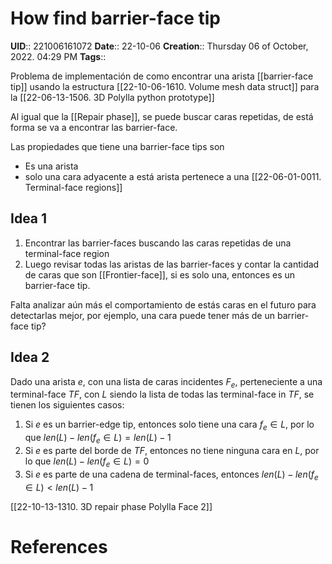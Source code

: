 # How find barrier-face tip
**UID**:: 221006161072
**Date**:: 22-10-06
**Creation**:: Thursday 06 of October, 2022.  04:29 PM
**Tags**:: 

Problema de implementación de como encontrar una arista [[barrier-face tip]] usando la estructura [[22-10-06-1610. Volume mesh data struct]] para la [[22-06-13-1506. 3D Polylla python prototype]]

Al igual que la [[Repair phase]], se puede buscar caras repetidas, de está forma se va a encontrar las barrier-face. 

Las propiedades que tiene una barrier-face tips son

- Es una arista
- solo una cara adyacente a está arista pertenece a una [[22-06-01-0011. Terminal-face regions]]

## Idea 1

1. Encontrar las barrier-faces buscando las caras repetidas de una terminal-face region
2. Luego revisar todas las aristas de las  barrier-faces y contar la cantidad de caras que son [[Frontier-face]], si es solo una, entonces es un barrier-face tip. 

Falta analizar aún más el comportamiento de estás caras en el futuro para detectarlas mejor, por ejemplo, una cara puede tener más de un barrier-face tip?  

## Idea 2

Dado una arista $e$,  con una lista de caras incidentes $F_e$, perteneciente a una terminal-face $TF$, con $L$ siendo la lista de todas las terminal-face in $TF$, se tienen los siguientes casos:

1. Si $e$ es un barrier-edge tip, entonces solo tiene una cara $f_e \in L$, por lo que $len(L) - len(f_e \in L) = len(L) - 1$
2. Si $e$ es parte del borde de $TF$, entonces no tiene ninguna cara en $L$, por lo que $len(L) - len(f_e \in L) = 0$
3. Si $e$ es parte de una cadena de terminal-faces, entonces $len(L) - len(f_e \in L) < len(L) - 1$

[[22-10-13-1310. 3D repair phase Polylla Face 2]]

# References
